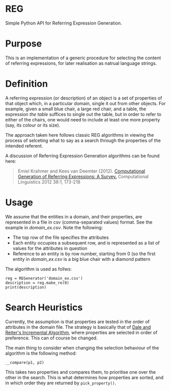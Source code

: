 # REG
Simple Python API for Referring Expression Generation.

# Purpose
This is an implementation of a generic procedure for selecting the content of referring expressions, for later realisation as natrual language strings. 

# Definition
A referring expression (or description) of an object is a set of properties of that object which, in a particular domain, single it out from other objects. For example, given a small blue chair, a large red chair, and a table, the expression *the table* suffices to single out the table, but in order to refer to either of the chairs, one would need to include at least one more property (say, its colour or its size).

The approach taken here follows classic REG algorithms in viewing the process of selceting what to say as a search through the properties of the intended referent. 

A discussion of Referring Expression Generation algorithms can be found here:
> Emiel Krahmer and Kees van Deemter (2012). [Computational Generation of Referring Expressions: A Survey.](https://www.mitpressjournals.org/action/showCitFormats?doi=10.1162/COLI_a_00088) Computational Linguistics 2012 38:1, 173-218

# Usage
We assume that the entities in a domain, and their properties, are represented in a file in csv (comma-separated values) format. See the example in *domain_ex.csv*. Note the following:
- The top row of the file specifies the attributes
- Each entity occupies a subsequent row, and is represented as a list of values for the attributes in question
- Reference to an entity is by row number, starting from 0 (so the first entity in *domain_ex.csv* is a big blue chair with a diamond pattern

The algorithm is used as follws:

```
reg = REGenerator('domain_ex.csv')
description = reg.make_re(0)
print(description)
```

# Search Heuristics
Currently, the assumption is that properties are tested in the order of attributes in the domain file. The strategy is basically that of [Dale and Reiter's Incremental Algorithm](https://arxiv.org/abs/cmp-lg/9504020), where properties are selected in order of preference. This can of course be changed.

The main thing to consider when changing the selection behaviour of the algorithm is the following method:

```
__compare(p1, p2)
```

This takes two properties and compares them, to prioritise one over the other in the search. This is what determines how properties are sorted, and in which order they are returned by `pick_property()`.
